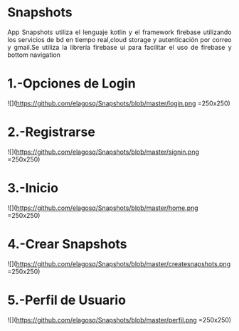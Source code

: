 # Snapshots

<p align="justify">App Snapshots utiliza el lenguaje kotlin y el framework firebase utilizando los servicios de bd en tiempo real,cloud storage y autenticación por correo y gmail.Se utiliza la librería firebase ui  para facilitar el uso de firebase y bottom navigation</p>

# 1.-Opciones de Login
![](https://github.com/elagosq/Snapshots/blob/master/login.png =250x250)

# 2.-Registrarse
![](https://github.com/elagosq/Snapshots/blob/master/signin.png =250x250)

# 3.-Inicio
![](https://github.com/elagosq/Snapshots/blob/master/home.png =250x250)

# 4.-Crear Snapshots
![](https://github.com/elagosq/Snapshots/blob/master/createsnapshots.png =250x250)

# 5.-Perfil de Usuario
![](https://github.com/elagosq/Snapshots/blob/master/perfil.png =250x250)
